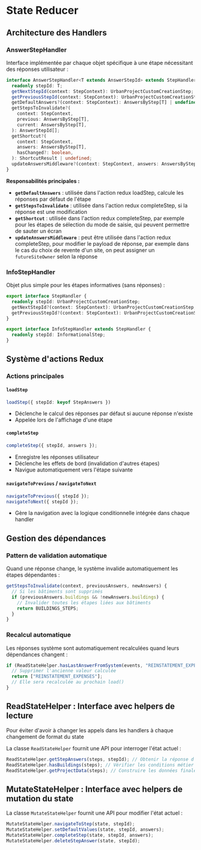 # State Reducer

## Architecture des Handlers

### AnswerStepHandler

Interface implémentée par chaque objet spécifique à une étape nécessitant des réponses utilisateur :

```typescript
interface AnswerStepHandler<T extends AnswerStepId> extends StepHandler {
  readonly stepId: T;
  getNextStepId(context: StepContext): UrbanProjectCustomCreationStep;
  getPreviousStepId(context: StepContext): UrbanProjectCustomCreationStep;
  getDefaultAnswers?(context: StepContext): AnswersByStep[T] | undefined;
  getStepsToInvalidate?(
    context: StepContext,
    previous: AnswersByStep[T],
    current: AnswersByStep[T],
  ): AnswerStepId[];
  getShortcut?(
    context: StepContext,
    answers: AnswersByStep[T],
    hasChanged?: boolean,
  ): ShortcutResult | undefined;
  updateAnswersMiddleware?(context: StepContext, answers: AnswersByStep[T]): AnswersByStep[T];
}
```

**Responsabilités principales :**

- **`getDefaultAnswers`** : utilisée dans l'action redux loadStep, calcule les réponses par défaut de l'étape
- **`getStepsToInvalidate`** : utilisée dans l'action redux completeStep, si la réponse est une modification
- **`getShortcut`** : utilisée dans l'action redux completeStep, par exemple pour les étapes de sélection du mode de saisie, qui peuvent permettre de sauter un écran
- **`updateAnswersMiddleware`** : peut être utilisée dans l'action redux completeStep, pour modifier le payload de réponse, par exemple dans le cas du choix de revente d'un site, on peut assigner un `futureSiteOwner` selon la réponse

### InfoStepHandler

Objet plus simple pour les étapes informatives (sans réponses) :

```typescript
export interface StepHandler {
  readonly stepId: UrbanProjectCustomCreationStep;
  getNextStepId?(context: StepContext): UrbanProjectCustomCreationStep;
  getPreviousStepId?(context: StepContext): UrbanProjectCustomCreationStep;
}

export interface InfoStepHandler extends StepHandler {
  readonly stepId: InformationalStep;
}
```

## Système d'actions Redux

### Actions principales

#### `loadStep`

```typescript
loadStep({ stepId: keyof StepAnswers })
```

- Déclenche le calcul des réponses par défaut si aucune réponse n'existe
- Appelée lors de l'affichage d'une étape

#### `completeStep`

```typescript
completeStep({ stepId, answers });
```

- Enregistre les réponses utilisateur
- Déclenche les effets de bord (invalidation d'autres étapes)
- Navigue automatiquement vers l'étape suivante

#### `navigateToPrevious` / `navigateToNext`

```typescript
navigateToPrevious({ stepId });
navigateToNext({ stepId });
```

- Gère la navigation avec la logique conditionnelle intégrée dans chaque handler

## Gestion des dépendances

### Pattern de validation automatique

Quand une réponse change, le système invalide automatiquement les étapes dépendantes :

```typescript
getStepsToInvalidate(context, previousAnswers, newAnswers) {
  // Si les bâtiments sont supprimés
  if (previousAnswers.buildings && !newAnswers.buildings) {
    // Invalider toutes les étapes liées aux bâtiments
    return BUILDINGS_STEPS;
  }
}
```

### Recalcul automatique

Les réponses système sont automatiquement recalculées quand leurs dépendances changent :

```typescript
if (ReadStateHelper.hasLastAnswerFromSystem(events, "REINSTATEMENT_EXPENSES")) {
  // Supprimer l'ancienne valeur calculée
  return ["REINSTATEMENT_EXPENSES"];
  // Elle sera recalculée au prochain load()
}
```

## ReadStateHelper : Interface avec helpers de lecture

Pour éviter d'avoir à changer les appels dans les handlers à chaque changement de format du state

La classe `ReadStateHelper` fournit une API pour interroger l'état actuel :

```typescript
ReadStateHelper.getStepAnswers(steps, stepId); // Obtenir la réponse d'une étape
ReadStateHelper.hasBuildings(steps); // Vérifier les conditions métier
ReadStateHelper.getProjectData(steps); // Construire les données finales
```

## MutateStateHelper : Interface avec helpers de mutation du state

La classe `MutateStateHelper` fournit une API pour modifier l'état actuel :

```typescript
MutateStateHelper.navigateToStep(state, stepId);
MutateStateHelper.setDefaultValues(state, stepId, answers);
MutateStateHelper.completeStep(state, stepId, answers);
MutateStateHelper.deleteStepAnswer(state, stepId);
```
